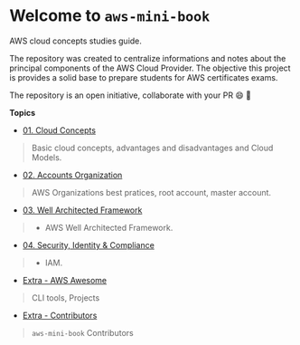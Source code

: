 # Welcome to `aws-mini-book`

AWS cloud concepts studies guide. 

The repository was created to centralize informations and notes about the principal components of the AWS Cloud Provider. The objective this project is provides a solid base to prepare students for AWS certificates exams.

The repository is an open initiative, collaborate with your PR :smile: :rocket:

**Topics**

- [01. Cloud Concepts](./01-cloud-concepts/)
> Basic cloud concepts, advantages and disadvantages and Cloud Models.

- [02. Accounts Organization](./02-accounts-organization/)
> AWS Organizations best pratices, root account, master account.

- [03. Well Architected Framework](./03-well-architected-framework/)
> - AWS Well Architected Framework.

- [04. Security, Identity & Compliance](./04-security-identity-compliance/)
> - IAM.

- [Extra - AWS Awesome](./extra-aws-awesome/)
> CLI tools, Projects

- [Extra - Contributors](./extra-contributors/)
> `aws-mini-book` Contributors
